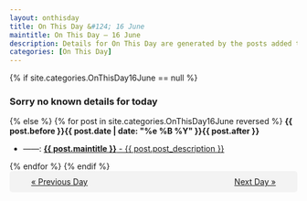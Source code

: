 ```yaml
---
layout: onthisday
title: On This Day &#124; 16 June
maintitle: On This Day — 16 June
description: Details for On This Day are generated by the posts added to the website so the content is subject to changes/updates over time.
categories: [On This Day]
---
```


{% if site.categories.OnThisDay16June == null %}
<h3>Sorry no known details for today</h3>
{% else %}
{% for post in site.categories.OnThisDay16June reversed %}
<strong>{{ post.before }}{{ post.date | date: "%e %B %Y" }}{{ post.after }}</strong>
<ul>
<li> ——: <a class="{{ post.class }}" href="{{ post.url }}"><strong>{{ post.maintitle }}</strong> - {{ post.post_description }}</a></li>
</ul>
{% endfor %}
{% endif %}
<br />
<div style="background-color: #f3f3f3; padding: 10px; border-radius: 5px; text-align: center; display: flex; justify-content: space-evenly;">
<a href="/onthisday/06/06-15">« Previous Day</a>
<span style="visibility:hidden;">[ Visit Leap Year February 29 ]</span>
<a href="/onthisday/06/06-17">Next Day »</a>
</div>
